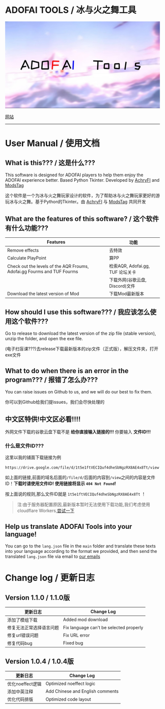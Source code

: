 # ADOFAI TOOLS / 冰与火之舞工具

![ADOFAI Tools](https://github.com/AchryFI/ADOFAI-TOOLS/blob/master/res/draw.php.jpg?raw=true)

[网站](hjtbrz.mcfuns.cn)

---

# User Manual / 使用文档


## What is this??? / 这是什么???

This software is designed for ADOFAI players to help them enjoy the ADOFAI experience better. Based Python Tkinter. Developed by [AchryFI](https://github.com/AchryFI) and [ModsTag](https://github.com/mods-player)

这个软件是一个为冰与火之舞玩家设计的软件，为了帮助冰与火之舞玩家更好的游玩冰与火之舞。基于Python的Tkinter。由 [AchryFI](https://github.com/AchryFI) 与 [ModsTag](https://github.com/mods-player) 共同开发


## What are the features of this software? / 这个软件有什么功能???

|  Features   | 功能  |
|  ----  | ----  |
| Remove effects  | 去特效 |
| Calculate PlayPoint  | 算PP |
| Check out the levels of the AQR Froums, Adofai.gg Fourms and TUF Fourms | 检索AQR, Adofai.gg, TUF 论坛关卡 |
|   | 下载外网(谷歌云盘, Discord)文件 |
| Download the latest version of Mod | 下载Mod最新版本 |


## How should I use this software??? / 我应该怎么使用这个软件???

Go to release to download the latest version of the zip file (stable version), unzip the folder, and open the exe file.

(电子扫盲课???)去release下载最新版本的zip文件（正式版），解压文件夹，打开exe文件


## What to do when there is an error in the program??? / 报错了怎么办???

You can raise issues on Github to us, and we will do our best to fix them.

你可以到Github给我们提issues，我们会尽快处理的


## 中文区特供!中文区必看!!!!

外网文件下载的谷歌云盘下载不是 **给你直接输入链接的!!!** 你要输入 **文件ID!!!**

### 什么是文件ID???

这里以我的铺面下载链接为例

```https://drive.google.com/file/d/1t5e1ftVECIQuf4dheSbNgzRX8AE4x8Tt/view```

如上面的链接,前面的域名后面的`/file/d/`后面的内容到`/view`之间的内容是文件ID！**下载时请使用文件ID! 使用链接将显示 `404 Not Found`!**

按上面说的规则,那么文件ID就是 `1t5e1ftVECIQuf4dheSbNgzRX8AE4x8Tt` ！

> 注:由于服务器配置原因,最新版本暂时无法使用下载功能,我们考虑使用cloudflare Workers,[尝试一下](https://download.377504570.workers.dev/)


## Help us translate ADOFAI Tools into your language!

You can go to the `lang.json` file in the `main` folder and translate these texts into your language according to the format we provided, and then send the translated `lang.json` file via email to [our emails](mailto:achry@achry.space)

# Change log / 更新日志

## Version 1.1.0 / 1.1.0版

|更新日志|Change Log|
|----|----|
| 添加了模组下载 | Added mod download | 
| 修复无法正常选择语言问题 | Fix language can't be selected properly |
| 修复url错误问题 | Fix URL error |
| 修复代码bug | Fixed bug |

## Version 1.0.4 / 1.0.4版

|更新日志|Change Log|
|----|----|
| 优化noeffect逻辑 | Optimized noeffect logic | 
| 添加中英注释 | Add Chinese and English comments |
| 优化代码排版 | Optimized code layout |


        
